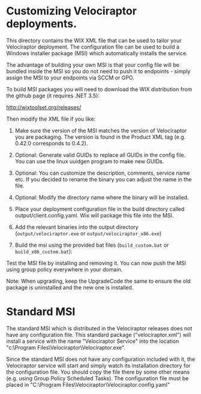 # Customizing Velociraptor deployments.

This directory contains the WIX XML file that can be used to tailor
your Velociraptor deployment. The configuration file can be used to
build a Windows installer package (MSI) which automatically installs
the service.

The advantage of building your own MSI is that your config file will
be bundled inside the MSI so you do not need to push it to endpoints -
simply assign the MSI to your endpoints via SCCM or GPO.

To build MSI packages you will need to download the WIX distribution
from the github page (it requires .NET 3.5):

http://wixtoolset.org/releases/

Then modify the XML file if you like:

1. Make sure the version of the MSI matches the version of
   Velociraptor you are packaging. The version is found in the Product
   XML tag (e.g. 0.42.0 corresponds to 0.4.2).

1. Optional: Generate valid GUIDs to replace all GUIDs in the config
   file. You can use the linux uuidgen program to make new GUIDs.

2. Optional: You can customize the description, comments, service name
   etc. If you decided to rename the binary you can adjust the name in
   the file.

3. Optional: Modify the directory name where the binary will be
   installed.

4. Place your deployment configuration file in the build directory
   called output/client.config.yaml. Wix will package this file into
   the MSI.

5. Add the relevant binaries into the output directory
   (`output/velociraptor.exe` or `output/velociraptor_x86.exe`)

6. Build the msi using the provided bat files (`build_custom.bat` or
   `build_x86_custom.bat`):

Test the MSI file by installing and removing it. You can now push the
MSI using group policy everywhere in your domain.

Note: When upgrading, keep the UpgradeCode the same to ensure the old
package is uninstalled and the new one is installed.


# Standard MSI

The standard MSI which is distributed in the Velociraptor releases
does not have any configuration file. This standard package
("velociraptor.xml") will install a service with the name
"Velociraptor Service" into the location "c:\Program
Files\Velociraptor\Velociraptor.exe".

Since the standard MSI does not have any configuration included with
it, the Velociraptor service will start and simply watch its
installation directory for the configuration file. You should copy the
file there by some other means (e.g. using Group Policy Scheduled
Tasks). The configuration file must be placed in
"C:\Program Files\Velociraptor\Velociraptor.config.yaml"
